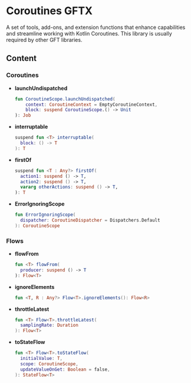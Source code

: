 # Coroutines GFTX

A set of tools, add-ons, and extension functions that enhance capabilities and streamline working with Kotlin Coroutines.
This library is usually required by other GFT libraries.

## Content

### Coroutines
- **launchUndispatched**<br />
  ```kotlin
  fun CoroutineScope.launchUndispatched(
      context: CoroutineContext = EmptyCoroutineContext, 
      block: suspend CoroutineScope.() -> Unit
  ): Job
  ```
- **interruptable**<br />
  ```kotlin
  suspend fun <T> interruptable(
    block: () -> T
  ): T
  ```
- **firstOf**<br />
  ```kotlin
  suspend fun <T : Any?> firstOf(
    action1: suspend () -> T, 
    action2: suspend () -> T, 
    vararg otherActions: suspend () -> T, 
  ): T
  ```
- **ErrorIgnoringScope**<br />
  ```kotlin
  fun ErrorIgnoringScope(
    dispatcher: CoroutineDispatcher = Dispatchers.Default
  ): CoroutineScope
  ```

### Flows
- **flowFrom**<br />
  ```kotlin
  fun <T> flowFrom(
    producer: suspend () -> T
  ): Flow<T>
  ```
- **ignoreElements**<br />
  ```kotlin
  fun <T, R : Any?> Flow<T>.ignoreElements(): Flow<R>
  ```
- **throttleLatest**<br />
  ```kotlin
  fun <T> Flow<T>.throttleLatest(
    samplingRate: Duration
  ): Flow<T>
  ```
- **toStateFlow**<br />
  ```kotlin
  fun <T> Flow<T>.toStateFlow(
    initialValue: T,
    scope: CoroutineScope,
    updateValueOnGet: Boolean = false,
  ): StateFlow<T>
  ```
